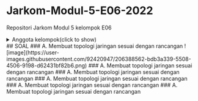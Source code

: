 # Jarkom-Modul-5-E06-2022

Repositori Jarkom Modul 5 kelompok E06

<details><summary>Anggota kelompok(click to show)</summary>
<p>

### Kelompok E06 :

1. Billy Brianto 5025201080
2. Atha Dzaky Hidayanto 5025201269
3. Naily Khairiya 5025201244
</p>
</details>
## SOAL
### A. Membuat topologi jaringan sesuai dengan rancangan
![image](https://user-images.githubusercontent.com/92420947/206388562-bdb3a339-5508-4506-9198-d62431bf82b6.png)
### A. Membuat topologi jaringan sesuai dengan rancangan
### A. Membuat topologi jaringan sesuai dengan rancangan
### A. Membuat topologi jaringan sesuai dengan rancangan
### A. Membuat topologi jaringan sesuai dengan rancangan
### A. Membuat topologi jaringan sesuai dengan rancangan
